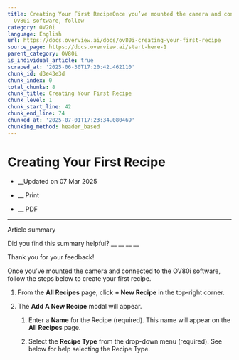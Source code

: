 ```yaml
---
title: Creating Your First RecipeOnce you’ve mounted the camera and connected to the
  OV80i software, follow
category: OV20i
language: English
url: https://docs.overview.ai/docs/ov80i-creating-your-first-recipe
source_page: https://docs.overview.ai/start-here-1
parent_category: OV80i
is_individual_article: true
scraped_at: '2025-06-30T17:20:42.462110'
chunk_id: d3e43e3d
chunk_index: 0
total_chunks: 8
chunk_title: Creating Your First Recipe
chunk_level: 1
chunk_start_line: 42
chunk_end_line: 74
chunked_at: '2025-07-01T17:23:34.080469'
chunking_method: header_based
---
```


# Creating Your First Recipe

  *  __Updated on 07 Mar 2025



  *  __ Print

  * __ PDF




* * *

Article summary

Did you find this summary helpful?  __ __ __ __

Thank you for your feedback\!

Once you’ve mounted the camera and connected to the OV80i software, follow the steps below to create your first recipe.

  1. From the **All Recipes** page, click **\+ New Recipe** in the top-right corner.

  2. The **Add A New Recipe** modal will appear.

     1. Enter a **Name** for the Recipe \(required\). This name will appear on the **All Recipes** page.   


     2. Select the **Recipe Type** from the drop-down menu \(required\). See below for help selecting the Recipe Type.
